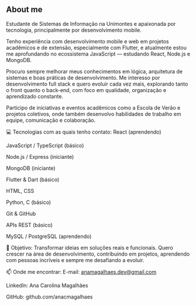 ## About me
Estudante de Sistemas de Informação na Unimontes e apaixonada por tecnologia, principalmente por desenvolvimento mobile.

Tenho experiência com desenvolvimento mobile e web em projetos acadêmicos e de extensão, especialmente com Flutter, e atualmente estou me aprofundando no ecossistema JavaScript — estudando React, Node.js e MongoDB.

Procuro sempre melhorar meus conhecimentos em lógica, arquitetura de sistemas e boas práticas de desenvolvimento. Me interesso por desenvolvimento full stack e quero evoluir cada vez mais, explorando tanto o front quanto o back-end, com foco em qualidade, organização e aprendizado constante.

Participo de iniciativas e eventos acadêmicos como a Escola de Verão e projetos coletivos, onde também desenvolvo habilidades de trabalho em equipe, comunicação e colaboração.

💻 Tecnologias com as quais tenho contato:
React (aprendendo)

JavaScript / TypeScript (básico)

Node.js / Express (iniciante)

MongoDB (iniciante)

Flutter & Dart (básico)

HTML, CSS

Python, C (básico)

Git & GitHub

APIs REST (básico)

MySQL / PostgreSQL (aprendendo)

🎯 Objetivo:
Transformar ideias em soluções reais e funcionais. Quero crescer na área de desenvolvimento, contribuindo em projetos, aprendendo com pessoas incríveis e sempre me desafiando a evoluir.

📫 Onde me encontrar:
E-mail: anamagalhaes.dev@gmail.com

LinkedIn: Ana Carolina Magalhães

GitHub: github.com/anacmagalhaes
